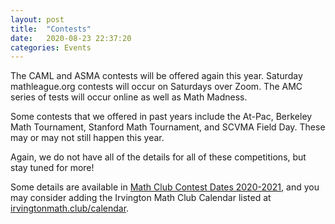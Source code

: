 ```yaml
---
layout: post
title:  "Contests"
date:   2020-08-23 22:37:20
categories: Events
---
```


The CAML and ASMA contests will be offered again this year. Saturday mathleague.org contests will occur on Saturdays over Zoom. The AMC series of tests will occur online as well as Math Madness.

Some contests that we offered in past years include the At-Pac, Berkeley Math Tournament, Stanford Math Tournament, and SCVMA Field Day. These may or may not still happen this year.

Again, we do not have all of the details for all of these competitions, but stay tuned for more!

Some details are available in [Math Club Contest Dates 2020-2021](https://docs.google.com/document/d/1ehVj0iMRoESxzUFZiQiqb0wf2EvOSqjZx1KnoG594DI/edit?usp=sharing), and you may consider adding the Irvington Math Club Calendar listed at [irvingtonmath.club/calendar](/calendar).
